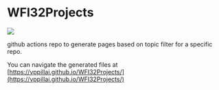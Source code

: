# WFI32Projects

![](https://github.com/vppillai/wfi32Projects/workflows/topicParser/badge.svg)

 github actions repo to generate pages based on topic filter for a specific repo.
 
 You can navigate the generated files at [https://vppillai.github.io/WFI32Projects/](https://vppillai.github.io/WFI32Projects/)
